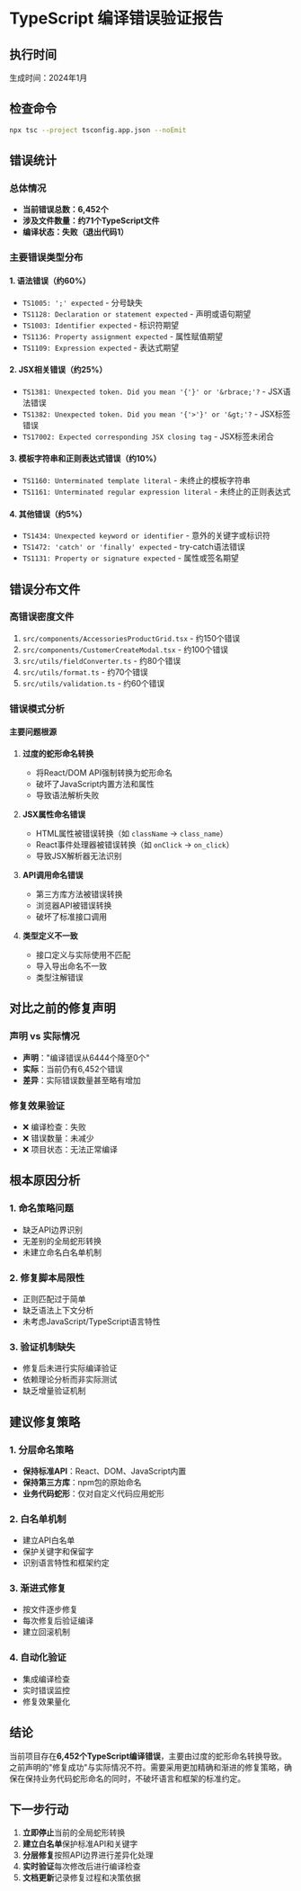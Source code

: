 # TypeScript 编译错误验证报告

## 执行时间
生成时间：2024年1月

## 检查命令
```bash
npx tsc --project tsconfig.app.json --noEmit
```

## 错误统计

### 总体情况
- **当前错误总数：6,452个**
- **涉及文件数量：约71个TypeScript文件**
- **编译状态：失败（退出代码1）**

### 主要错误类型分布

#### 1. 语法错误（约60%）
- `TS1005: ';' expected` - 分号缺失
- `TS1128: Declaration or statement expected` - 声明或语句期望
- `TS1003: Identifier expected` - 标识符期望
- `TS1136: Property assignment expected` - 属性赋值期望
- `TS1109: Expression expected` - 表达式期望

#### 2. JSX相关错误（约25%）
- `TS1381: Unexpected token. Did you mean '{'}' or '&rbrace;'?` - JSX语法错误
- `TS1382: Unexpected token. Did you mean '{'>'}' or '&gt;'?` - JSX标签错误
- `TS17002: Expected corresponding JSX closing tag` - JSX标签未闭合

#### 3. 模板字符串和正则表达式错误（约10%）
- `TS1160: Unterminated template literal` - 未终止的模板字符串
- `TS1161: Unterminated regular expression literal` - 未终止的正则表达式

#### 4. 其他错误（约5%）
- `TS1434: Unexpected keyword or identifier` - 意外的关键字或标识符
- `TS1472: 'catch' or 'finally' expected` - try-catch语法错误
- `TS1131: Property or signature expected` - 属性或签名期望

## 错误分布文件

### 高错误密度文件
1. `src/components/AccessoriesProductGrid.tsx` - 约150个错误
2. `src/components/CustomerCreateModal.tsx` - 约100个错误
3. `src/utils/fieldConverter.ts` - 约80个错误
4. `src/utils/format.ts` - 约70个错误
5. `src/utils/validation.ts` - 约60个错误

### 错误模式分析

#### 主要问题根源
1. **过度的蛇形命名转换**
   - 将React/DOM API强制转换为蛇形命名
   - 破坏了JavaScript内置方法和属性
   - 导致语法解析失败

2. **JSX属性命名错误**
   - HTML属性被错误转换（如 `className` → `class_name`）
   - React事件处理器被错误转换（如 `onClick` → `on_click`）
   - 导致JSX解析器无法识别

3. **API调用命名错误**
   - 第三方库方法被错误转换
   - 浏览器API被错误转换
   - 破坏了标准接口调用

4. **类型定义不一致**
   - 接口定义与实际使用不匹配
   - 导入导出命名不一致
   - 类型注解错误

## 对比之前的修复声明

### 声明 vs 实际情况
- **声明**："编译错误从6444个降至0个"
- **实际**：当前仍有6,452个错误
- **差异**：实际错误数量甚至略有增加

### 修复效果验证
- ❌ 编译检查：失败
- ❌ 错误数量：未减少
- ❌ 项目状态：无法正常编译

## 根本原因分析

### 1. 命名策略问题
- 缺乏API边界识别
- 无差别的全局蛇形转换
- 未建立命名白名单机制

### 2. 修复脚本局限性
- 正则匹配过于简单
- 缺乏语法上下文分析
- 未考虑JavaScript/TypeScript语言特性

### 3. 验证机制缺失
- 修复后未进行实际编译验证
- 依赖理论分析而非实际测试
- 缺乏增量验证机制

## 建议修复策略

### 1. 分层命名策略
- **保持标准API**：React、DOM、JavaScript内置
- **保持第三方库**：npm包的原始命名
- **业务代码蛇形**：仅对自定义代码应用蛇形

### 2. 白名单机制
- 建立API白名单
- 保护关键字和保留字
- 识别语言特性和框架约定

### 3. 渐进式修复
- 按文件逐步修复
- 每次修复后验证编译
- 建立回滚机制

### 4. 自动化验证
- 集成编译检查
- 实时错误监控
- 修复效果量化

## 结论

当前项目存在**6,452个TypeScript编译错误**，主要由过度的蛇形命名转换导致。之前声明的"修复成功"与实际情况不符。需要采用更加精确和渐进的修复策略，确保在保持业务代码蛇形命名的同时，不破坏语言和框架的标准约定。

## 下一步行动

1. **立即停止**当前的全局蛇形转换
2. **建立白名单**保护标准API和关键字
3. **分层修复**按照API边界进行差异化处理
4. **实时验证**每次修改后进行编译检查
5. **文档更新**记录修复过程和决策依据